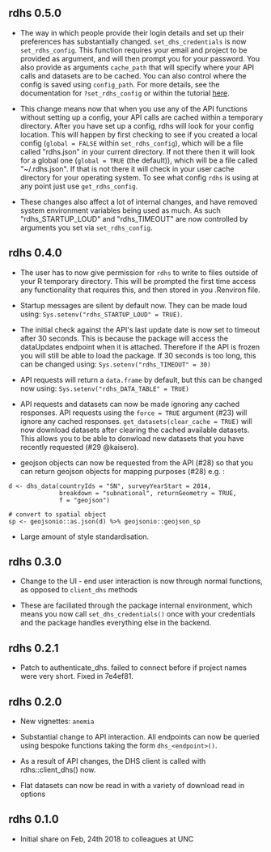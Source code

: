 ## rdhs 0.5.0

* The way in which people provide their login details and set up their preferences
has substantially changed. `set_dhs_credentials` is now `set_rdhs_config`. This
function requires your email and project to be provided as argument, and will then
prompt you for your password. You also provide as arguments `cache_path` that will
specify where your API calls and datasets are to be cached. You can also control
where the config is saved using `config_path`. For more details, see the documentation
for `?set_rdhs_config` or within the tutorial [here](https://ojwatson.github.io/rdhs/articles/introduction.html).

* This change means now that when you use any of the API functions without setting
up a config, your API calls are cached within a temporary directory. After you have
set up a config, rdhs will look for your config location. This will happen by first
checking to see if you created a local config (`global = FALSE` within `set_rdhs_config`), 
which will be a file called "rdhs.json" in your current directory. If not there then it
will look for a global one (`global = TRUE` (the default)), which will be a file 
called "~/.rdhs.json". If that is not there it will check in your user cache directory
for your operating system. To see what config `rdhs` is using at any point just use
`get_rdhs_config`.

* These changes also affect a lot of internal changes, and have removed system 
environment variables being used as much. As such "rdhs_STARTUP_LOUD" and
"rdhs_TIMEOUT" are now controlled by arguments you set via `set_rdhs_config`. 

## rdhs 0.4.0

* The user has to now give permission for `rdhs` to write to files outside of 
your R temporary directory. This will be prompted the first time access any 
functionality that requires this, and then stored in you .Renviron file.

* Startup messages are silent by default now. They can be made loud using:
`Sys.setenv("rdhs_STARTUP_LOUD" = TRUE)`.

* The initial check against the API's last update date is now set to timeout
after 30 seconds. This is because the package will access the dataUpdates endpoint
when it is attached. Therefore if the API is frozen you will still be able to 
load the package. If 30 seconds is too long, this can be changed using: 
`Sys.setenv("rdhs_TIMEOUT" = 30)`

* API requests will return a `data.frame` by default, but this can be changed now
using: 
`Sys.setenv("rdhs_DATA_TABLE" = TRUE)`

* API requests and datasets can now be made ignoring any cached responses. API 
requests using the `force = TRUE` argument (#23) will ignore any cached responses.
`get_datasets(clear_cache = TRUE)` will now download datasets after clearing the
cached available datasets. This allows you to be able to donwload new datasets that
you have recently requested (#29 @kaisero).

* geojson objects can now be requested from the API (#28) so that you can return
geojson objects for mapping purposes (#28) e.g. :

```
d <- dhs_data(countryIds = "SN", surveyYearStart = 2014, 
              breakdown = "subnational", returnGeometry = TRUE,
              f = "geojson")
              
# convert to spatial object
sp <- geojsonio::as.json(d) %>% geojsonio::geojson_sp

```

* Large amount of style standardisation.

## rdhs 0.3.0

* Change to the UI - end user interaction is now through normal functions, as opposed
to `client_dhs` methods

* These are faciliated through the package internal environment, which means you now call
`set_dhs_credentials()` once with your credentials and the package handles everything else in 
the backend. 

## rdhs 0.2.1

* Patch to authenticate_dhs. failed to connect before if project names were very short. Fixed in 7e4ef81.

## rdhs 0.2.0

* New vignettes: `anemia`

* Substantial change to API interaction. All endpoints can now be queried using
bespoke functions taking the form `dhs_<endpoint>()`.

* As a result of API changes, the DHS client is called with rdhs::client_dhs() now.

* Flat datasets can now be read in with a variety of download read in options

## rdhs 0.1.0

* Initial share on Feb, 24th 2018 to colleagues at UNC
